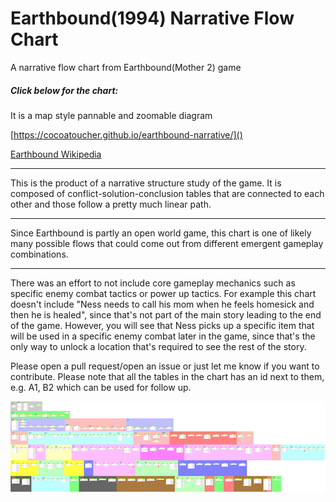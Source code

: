 # Earthbound(1994) Narrative Flow Chart
A narrative flow chart from Earthbound(Mother 2) game

##### Click below for the chart:

It is a map style pannable and zoomable diagram

[https://cocoatoucher.github.io/earthbound-narrative/]()

[Earthbound Wikipedia](https://en.wikipedia.org/wiki/EarthBound)

****
This is the product of a narrative structure study of the game. It is composed of conflict-solution-conclusion tables that are connected to each other and those follow a pretty much linear path.
****
Since Earthbound is partly an open world game, this chart is one of likely many possible flows that could come out from different emergent gameplay combinations.
****
There was an effort to not include core gameplay mechanics such as specific enemy combat tactics or power up tactics. For example this chart doesn't include "Ness needs to call his mom when he feels homesick and then he is healed", since that's not part of the main story leading to the end of the game. However, you will see that Ness picks up a specific item that will be used in a specific enemy combat later in the game, since that's the only way to unlock a location that's required to see the rest of the story.

> 
Please open a pull request/open an issue or just let me know if you want to contribute. Please note that all the tables in the chart has an id next to them, e.g. A1, B2 which can be used for follow up.

![](index-thumb.png)